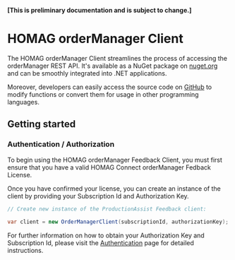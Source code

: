 <strong>[This is preliminary documentation and is subject to change.]</strong>

# HOMAG orderManager Client

The HOMAG orderManager Client streamlines the process of accessing the orderManager REST API. It's available as a NuGet package on [nuget.org](https://www.nuget.org/packages/HomagGroup.HomagConnect.OrderManager.Client) and can be smoothly integrated into .NET applications. 

Moreover, developers can easily access the source code on [GitHub](https://github.com/HomagGroup/HOMAG-Connect) to modify functions or convert them for usage in other programming languages.
## Getting started

### Authentication / Authorization

To begin using the HOMAG orderManager Feedback Client, you must first ensure that you have a valid HOMAG Connect orderManager Fedback License.

Once you have confirmed your license, you can create an instance of the client by providing your Subscription Id and Authorization Key. 
```c#
// Create new instance of the ProductionAssist Feedback client:
            
var client = new OrderManagerClient(subscriptionId, authorizationKey);
``` 

For further information on how to obtain your Authorization Key and Subscription Id, please visit the [Authentication](Samples/Authentication) page for detailed instructions.
